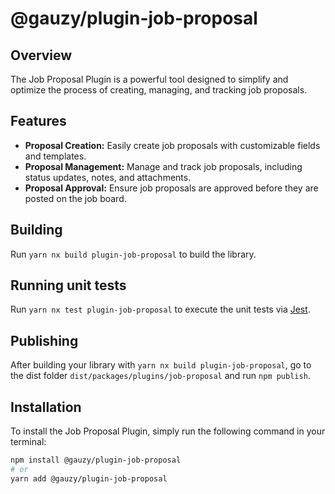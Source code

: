 # @gauzy/plugin-job-proposal

## Overview

The Job Proposal Plugin is a powerful tool designed to simplify and optimize the process of creating, managing, and tracking job proposals.

## Features

- **Proposal Creation:** Easily create job proposals with customizable fields and templates.
- **Proposal Management:** Manage and track job proposals, including status updates, notes, and attachments.
- **Proposal Approval:** Ensure job proposals are approved before they are posted on the job board.

## Building

Run `yarn nx build plugin-job-proposal` to build the library.

## Running unit tests

Run `yarn nx test plugin-job-proposal` to execute the unit tests via [Jest](https://jestjs.io).

## Publishing

After building your library with `yarn nx build plugin-job-proposal`, go to the dist folder `dist/packages/plugins/job-proposal` and run `npm publish`.

## Installation

To install the Job Proposal Plugin, simply run the following command in your terminal:

```bash
npm install @gauzy/plugin-job-proposal
# or
yarn add @gauzy/plugin-job-proposal
```

